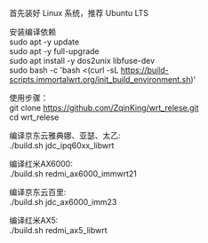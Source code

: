 首先装好 Linux 系统，推荐 Ubuntu LTS  

安装编译依赖  
sudo apt -y update  
sudo apt -y full-upgrade  
sudo apt install -y dos2unix libfuse-dev  
sudo bash -c 'bash <(curl -sL https://build-scripts.immortalwrt.org/init_build_environment.sh)'  

使用步骤：  
git clone https://github.com/ZqinKing/wrt_relese.git  
cd wrt_relese  
  
编译京东云雅典娜、亚瑟、太乙:  
./build.sh jdc_ipq60xx_libwrt  

编译红米AX6000:  
./build.sh redmi_ax6000_immwrt21  

编译京东云百里:   
./build.sh jdc_ax6000_imm23
  
编译红米AX5:  
./build.sh redmi_ax5_libwrt  